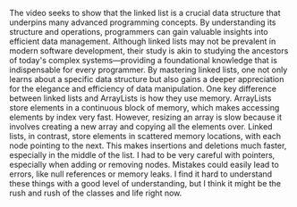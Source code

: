 The video seeks to show that the linked list is a crucial data structure that underpins many advanced programming concepts. By understanding its structure and operations, programmers can gain valuable insights into efficient data management. Although linked lists may not be prevalent in modern software development, their study is akin to studying the ancestors of today's complex systems—providing a foundational knowledge that is indispensable for every programmer. By mastering linked lists, one not only learns about a specific data structure but also gains a deeper appreciation for the elegance and efficiency of data manipulation. One key difference between linked lists and ArrayLists is how they use memory. ArrayLists store elements in a continuous block of memory, which makes accessing elements by index very fast. However, resizing an array is slow because it involves creating a new array and copying all the elements over. Linked lists, in contrast, store elements in scattered memory locations, with each node pointing to the next. This makes insertions and deletions much faster, especially in the middle of the list. I had to be very careful with pointers, especially when adding or removing nodes. Mistakes could easily lead to errors, like null references or memory leaks. I find it hard to understand these things with a good level of understanding, but I think it might be the rush and rush of the classes and life right now.
